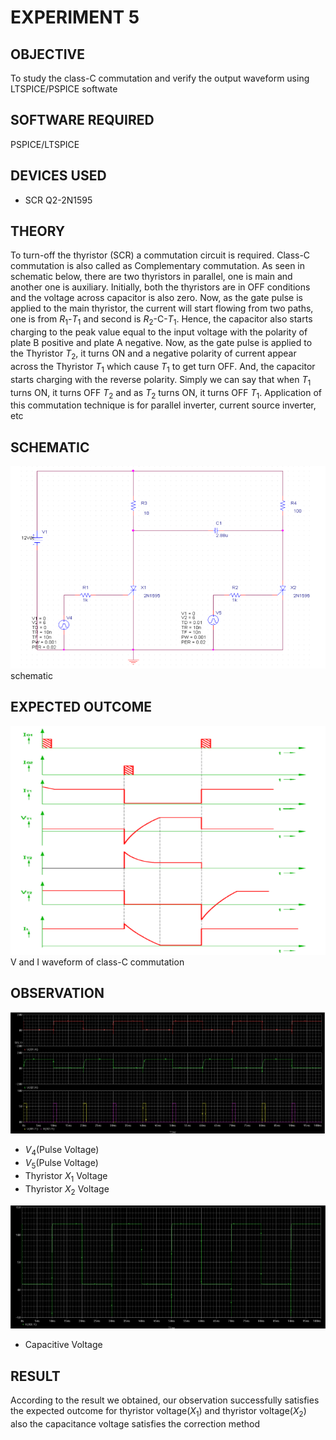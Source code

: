 # EXPERIMENT 5

## OBJECTIVE
To study the class-C commutation and verify the output waveform using LTSPICE/PSPICE softwate

## SOFTWARE REQUIRED
PSPICE/LTSPICE

## DEVICES USED
+ SCR Q2-2N1595

## THEORY

To turn-off the thyristor (SCR) a commutation circuit is required\. Class-C commutation is also called as Complementary commutation\. As seen in schematic below, there are two thyristors in parallel, one is main and another one is auxiliary\. Initially, both the thyristors are in OFF conditions and the voltage across capacitor is also zero\. Now, as the gate pulse is applied to the main thyristor, the current will start flowing from two paths, one is from $R_{1}$-$T_{1}$ and second is $R_{2}$-C-$T_{1}$\. Hence, the capacitor also starts charging to the peak value equal to the input voltage with the polarity of plate B positive and plate A negative\.  Now, as the gate pulse is applied to the Thyristor $T_{2}$, it turns ON and a negative polarity of current appear across the Thyristor $T_{1}$ which cause $T_{1}$ to get turn OFF\. And, the capacitor starts charging with the reverse polarity\. Simply we can say that when $T_{1}$ turns ON, it turns OFF $T_{2}$ and as $T_{2}$ turns ON, it turns OFF $T_{1}$\. Application of this commutation technique is for parallel inverter, current source inverter, etc

## SCHEMATIC

![schematic](static/16.png)
schematic

## EXPECTED OUTCOME

![V and I waveform of class-C commutation](static/15.png)
V and I waveform of class-C commutation

## OBSERVATION

![$V_{4}$(Pulse Voltage), $V_{5}$(Pulse Voltage), Thyristor($X_{1}$) Voltage, Thyristor($X_{2}$) Voltage ](static/17.png)

- $V_{4}$(Pulse Voltage)
- $V_{5}$(Pulse Voltage)
- Thyristor $X_{1}$ Voltage
- Thyristor $X_{2}$ Voltage

![Capacitive Voltage](static/18.png)

- Capacitive Voltage

## RESULT

According to the result we obtained, our observation successfully satisfies the expected outcome for thyristor voltage($X_{1}$) and thyristor voltage($X_{2}$) also the capacitance voltage satisfies the correction method
